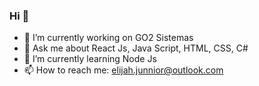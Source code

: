 ### Hi 👋

- 🔭 I’m currently working on GO2 Sistemas
- 💬 Ask me about React Js, Java Script, HTML, CSS, C#
- 🌱 I’m currently learning Node Js
- 📫 How to reach me: elijah.junnior@outlook.com
